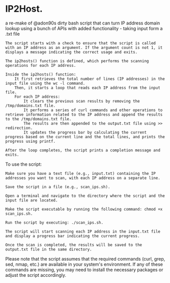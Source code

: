 # IP2Host.
a re-make of @adon90s dirty bash script that can turn IP address domain lookup using a bunch of APIs with added functionality - taking input form a .txt file 

    The script starts with a check to ensure that the script is called with an IP address as an argument. If the argument count is not 1, it displays a message indicating the correct usage and exits.

    The ip2hosts() function is defined, which performs the scanning operations for each IP address.

    Inside the ip2hosts() function:
        It first retrieves the total number of lines (IP addresses) in the input file using the wc -l command.
        Then, it starts a loop that reads each IP address from the input file.
        For each IP address:
            It clears the previous scan results by removing the /tmp/domains.txt file.
            It performs a series of curl commands and other operations to retrieve information related to the IP address and append the results to the /tmp/domains.txt file.
            The results are then appended to the output.txt file using >> redirection.
            It updates the progress bar by calculating the current progress based on the current line and the total lines, and prints the progress using printf.

    After the loop completes, the script prints a completion message and exits.

To use the script:

    Make sure you have a text file (e.g., input.txt) containing the IP addresses you want to scan, with each IP address on a separate line.

    Save the script in a file (e.g., scan_ips.sh).

    Open a terminal and navigate to the directory where the script and the input file are located.

    Make the script executable by running the following command: chmod +x scan_ips.sh.

    Run the script by executing: ./scan_ips.sh.

    The script will start scanning each IP address in the input.txt file and display a progress bar indicating the current progress.

    Once the scan is completed, the results will be saved to the output.txt file in the same directory.

Please note that the script assumes that the required commands (curl, grep, sed, nmap, etc.) are available in your system's environment. If any of these commands are missing, you may need to install the necessary packages or adjust the script accordingly.
